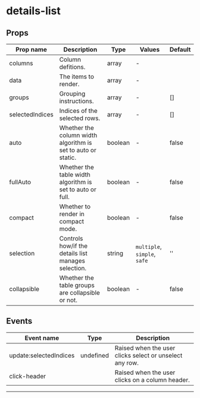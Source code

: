 # details-list

## Props

| Prop name       | Description                                                  | Type    | Values                       | Default |
| --------------- | ------------------------------------------------------------ | ------- | ---------------------------- | ------- |
| columns         | Column defitions.                                            | array   | -                            |         |
| data            | The items to render.                                         | array   | -                            |         |
| groups          | Grouping instructions.                                       | array   | -                            | []      |
| selectedIndices | Indices of the selected rows.                                | array   | -                            | []      |
| auto            | Whether the column width algorithm is set to auto or static. | boolean | -                            | false   |
| fullAuto        | Whether the table width algorithm is set to auto or full.    | boolean | -                            | false   |
| compact         | Whether to render in compact mode.                           | boolean | -                            | false   |
| selection       | Controls how/if the details list manages selection.          | string  | `multiple`, `simple`, `safe` | ''      |
| collapsible     | Whether the table groups are collapsible or not.             | boolean | -                            | false   |

## Events

| Event name             | Type      | Description                                             |
| ---------------------- | --------- | ------------------------------------------------------- |
| update:selectedIndices | undefined | Raised when the user clicks select or unselect any row. |
| click-header           |           | Raised when the user clicks on a column header.         |

---
